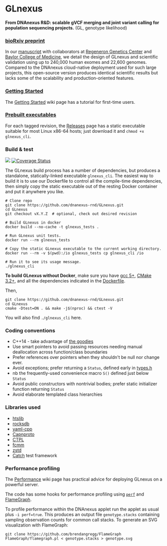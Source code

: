 # GLnexus
**From DNAnexus R&D: scalable gVCF merging and joint variant calling for population sequencing projects.**
(GL, genotype likelihood)

### [bioRxiv preprint](http://dx.doi.org/10.1101/343970)

In our [manuscript](http://dx.doi.org/10.1101/343970) with collaborators at [Regeneron Genetics Center](https://www.regeneron.com/genetics-center) and [Baylor College of Medicine](https://www.hgsc.bcm.edu/), we detail the design of GLnexus and scientific validation using up to 240,000 human exomes and 22,600 genomes. Compared to the DNAnexus cloud-native deployment used for such large projects, this open-source version produces identical scientific results but lacks some of the scalability and production-oriented features.

### [Getting Started](https://github.com/dnanexus-rnd/GLnexus/wiki/Getting-Started)

The [Getting Started](https://github.com/dnanexus-rnd/GLnexus/wiki/Getting-Started) wiki page has a tutorial for first-time users.

### [Prebuilt executables](https://github.com/dnanexus-rnd/GLnexus/releases)

For each tagged revision, the [Releases](https://github.com/dnanexus-rnd/GLnexus/releases) page has a static executable suitable for most Linux x86-64 hosts; just download it and `chmod +x glnexus_cli`.

### Build & test

<a href="https://travis-ci.org/dnanexus-rnd/GLnexus"><img src="https://travis-ci.org/dnanexus-rnd/GLnexus.svg?branch=master"/></a> [![Coverage Status](https://coveralls.io/repos/dnanexus-rnd/GLnexus/badge.svg?branch=master&service=github)](https://coveralls.io/github/dnanexus-rnd/GLnexus?branch=master)

The GLnexus build process has a number of dependencies, but produces a standalone, statically-linked executable `glnexus_cli`. The easiest way to build it is to use our Dockerfile to control all the compile-time dependencies, then simply copy the static executable out of the resting Docker container and put it anywhere you like. 

```
# Clone repo
git clone https://github.com/dnanexus-rnd/GLnexus.git
cd GLnexus
git checkout vX.Y.Z  # optional, check out desired revision

# Build GLnexus in docker
docker build --no-cache -t glnexus_tests .

# Run GLnexus unit tests.
docker run --rm glnexus_tests

# Copy the static GLnexus executable to the current working directory.
docker run --rm -v $(pwd):/io glnexus_tests cp glnexus_cli /io

# Run it to see its usage message.
./glnexus_cli
```

**To build GLnexus without Docker**, make sure you have [gcc 5+](http://askubuntu.com/a/581497), [CMake 3.2+](http://askubuntu.com/questions/610291/how-to-install-cmake-3-2-on-ubuntu-14-04), and all the dependencies indicated in the [Dockerfile](https://github.com/dnanexus-rnd/GLnexus/blob/master/Dockerfile). 

Then,

```
git clone https://github.com/dnanexus-rnd/GLnexus.git
cd GLnexus
cmake -Dtest=ON . && make -j$(nproc) && ctest -V
```

You will also find `./glnexus_cli` here.

### Coding conventions

* C++14 - take advantage of [the goodies](http://shop.oreilly.com/product/0636920033707.do)
* Use smart pointers to avoid passing resources needing manual deallocation across function/class boundaries
* Prefer references over pointers when they shouldn't be null nor change ever.
* Avoid exceptions; prefer returning a `Status`, defined early in [types.h](https://github.com/dnanexus-rnd/GLnexus/blob/master/include/types.h)
 * nb the frequently-used convenience macro `S()` defined just below `Status`
* Avoid public constructors with nontrivial bodies; prefer static initializer function returning `Status`
* Avoid elaborate templated class hierarchies

### Libraries used 
* [htslib](https://github.com/samtools/htslib)
* [rocksdb](https://github.com/facebook/rocksdb)
* [yaml-cpp](https://github.com/jbeder/yaml-cpp)
* [Capnproto](https://github.com/sandstorm-io/capnproto)
* [CTPL](https://github.com/vit-vit/CTPL)
* [fcmm](https://github.com/giacomodrago/fcmm)
* [zstd](https://github.com/facebook/zstd)
* [Catch](https://github.com/philsquared/Catch) test framework

### Performance profiling

The [Performance](https://github.com/dnanexus-rnd/GLnexus/wiki/Performance) wiki page has practical advice for deploying GLnexus on a powerful server.

The code has some hooks for performance profiling using
[`perf`](https://en.wikipedia.org/wiki/Perf_(Linux)) and
[FlameGraph](http://www.brendangregg.com/FlameGraphs/cpuflamegraphs.html).

To profile performance within the DNAnexus applet run the applet as
usual plus `-i perf=true`. This produces an output file
```genotype.stacks``` containing sampling observation counts for common call
stacks. To generate an SVG visualization with FlameGraph:

```
git clone https://github.com/brendangregg/FlameGraph
FlameGraph/flamegraph.pl < genotype.stacks > genotype.svg
```
